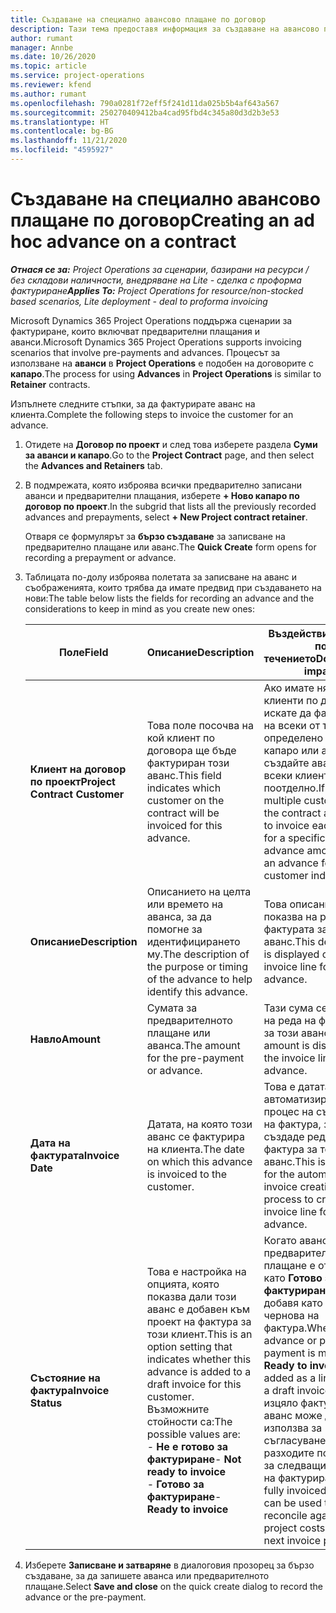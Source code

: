 ```yaml
---
title: Създаване на специално авансово плащане по договор
description: Тази тема предоставя информация за създаване на авансово плащане по договор, ако е необходимо.
author: rumant
manager: Annbe
ms.date: 10/26/2020
ms.topic: article
ms.service: project-operations
ms.reviewer: kfend
ms.author: rumant
ms.openlocfilehash: 790a0281f72eff5f241d11da025b5b4af643a567
ms.sourcegitcommit: 250270409412ba4cad95fbd4c345a80d3d2b3e53
ms.translationtype: HT
ms.contentlocale: bg-BG
ms.lasthandoff: 11/21/2020
ms.locfileid: "4595927"
---
```

# <a name="creating-an-ad-hoc-advance-on-a-contract"></a><span data-ttu-id="7db88-103">Създаване на специално авансово плащане по договор</span><span class="sxs-lookup"><span data-stu-id="7db88-103">Creating an ad hoc advance on a contract</span></span>

<span data-ttu-id="7db88-104">_**Отнася се за:** Project Operations за сценарии, базирани на ресурси / без складови наличности, внедряване на Lite - сделка с проформа фактуриране_</span><span class="sxs-lookup"><span data-stu-id="7db88-104">_**Applies To:** Project Operations for resource/non-stocked based scenarios, Lite deployment - deal to proforma invoicing_</span></span>

<span data-ttu-id="7db88-105">Microsoft Dynamics 365 Project Operations поддържа сценарии за фактуриране, които включват предварителни плащания и аванси.</span><span class="sxs-lookup"><span data-stu-id="7db88-105">Microsoft Dynamics 365 Project Operations supports invoicing scenarios that involve pre-payments and advances.</span></span> <span data-ttu-id="7db88-106">Процесът за използване на **аванси** в **Project Operations** е подобен на договорите с **капаро**.</span><span class="sxs-lookup"><span data-stu-id="7db88-106">The process for using **Advances** in **Project Operations** is similar to **Retainer** contracts.</span></span> 

<span data-ttu-id="7db88-107">Изпълнете следните стъпки, за да фактурирате аванс на клиента.</span><span class="sxs-lookup"><span data-stu-id="7db88-107">Complete the following steps to invoice the customer for an advance.</span></span>

1. <span data-ttu-id="7db88-108">Отидете на **Договор по проект** и след това изберете раздела **Суми за аванси и капаро**.</span><span class="sxs-lookup"><span data-stu-id="7db88-108">Go to the **Project Contract** page, and then select the **Advances and Retainers** tab.</span></span>
2. <span data-ttu-id="7db88-109">В подмрежата, която изброява всички предварително записани аванси и предварителни плащания, изберете **+ Ново капаро по договор по проект**.</span><span class="sxs-lookup"><span data-stu-id="7db88-109">In the subgrid that lists all the previously recorded advances and prepayments, select **+ New Project contract retainer**.</span></span> 

    <span data-ttu-id="7db88-110">Отваря се формулярът за **бързо създаване** за записване на предварително плащане или аванс.</span><span class="sxs-lookup"><span data-stu-id="7db88-110">The **Quick Create** form opens for recording a prepayment or advance.</span></span>
    
3. <span data-ttu-id="7db88-111">Таблицата по-долу изброява полетата за записване на аванс и съображенията, които трябва да имате предвид при създаването на нови:</span><span class="sxs-lookup"><span data-stu-id="7db88-111">The table below lists the fields for recording an advance and the considerations to keep in mind as you create new ones:</span></span>

    | <span data-ttu-id="7db88-112">Поле</span><span class="sxs-lookup"><span data-stu-id="7db88-112">Field</span></span> | <span data-ttu-id="7db88-113">Описание</span><span class="sxs-lookup"><span data-stu-id="7db88-113">Description</span></span> | <span data-ttu-id="7db88-114">Въздействие надолу по течението</span><span class="sxs-lookup"><span data-stu-id="7db88-114">Downstream impact</span></span> |
    | --- | --- | --- |
    | <span data-ttu-id="7db88-115">**Клиент на договор по проект**</span><span class="sxs-lookup"><span data-stu-id="7db88-115">**Project Contract Customer**</span></span> | <span data-ttu-id="7db88-116">Това поле посочва на кой клиент по договора ще бъде фактуриран този аванс.</span><span class="sxs-lookup"><span data-stu-id="7db88-116">This field indicates which customer on the contract will be invoiced for this advance.</span></span> | <span data-ttu-id="7db88-117">Ако имате няколко клиенти по договора и искате да фактурирате на всеки от тях определено сума на капаро или аванс, създайте аванс за всеки клиент поотделно.</span><span class="sxs-lookup"><span data-stu-id="7db88-117">If you have multiple customers on the contract and want to invoice each of them for a specific retainer or advance amount, create an advance for each customer individually.</span></span> |
    | <span data-ttu-id="7db88-118">**Описание**</span><span class="sxs-lookup"><span data-stu-id="7db88-118">**Description**</span></span> | <span data-ttu-id="7db88-119">Описанието на целта или времето на аванса, за да помогне за идентифицирането му.</span><span class="sxs-lookup"><span data-stu-id="7db88-119">The description of the purpose or timing of the advance to help identify this advance.</span></span> | <span data-ttu-id="7db88-120">Това описание се показва на реда на фактурата за този аванс.</span><span class="sxs-lookup"><span data-stu-id="7db88-120">This description is displayed on the invoice line for this advance.</span></span> |
    | <span data-ttu-id="7db88-121">**Навло**</span><span class="sxs-lookup"><span data-stu-id="7db88-121">**Amount**</span></span> | <span data-ttu-id="7db88-122">Сумата за предварителното плащане или аванса.</span><span class="sxs-lookup"><span data-stu-id="7db88-122">The amount for the pre-payment or advance.</span></span> | <span data-ttu-id="7db88-123">Тази сума се показва на реда на фактурата за този аванс.</span><span class="sxs-lookup"><span data-stu-id="7db88-123">This amount is displayed on the invoice line for this advance.</span></span> |
    | <span data-ttu-id="7db88-124">**Дата на фактурата**</span><span class="sxs-lookup"><span data-stu-id="7db88-124">**Invoice Date**</span></span> | <span data-ttu-id="7db88-125">Датата, на която този аванс се фактурира на клиента.</span><span class="sxs-lookup"><span data-stu-id="7db88-125">The date on which this advance is invoiced to the customer.</span></span> | <span data-ttu-id="7db88-126">Това е датата на автоматизирания процес на създаване на фактура, за да се създаде ред на фактура за този аванс.</span><span class="sxs-lookup"><span data-stu-id="7db88-126">This is the date for the automated invoice creation process to create an invoice line for this advance.</span></span> |
    | <span data-ttu-id="7db88-127">**Състояние на фактура**</span><span class="sxs-lookup"><span data-stu-id="7db88-127">**Invoice Status**</span></span> | <span data-ttu-id="7db88-128">Това е настройка на опцията, която показва дали този аванс е добавен към проект на фактура за този клиент.</span><span class="sxs-lookup"><span data-stu-id="7db88-128">This is an option setting that indicates whether this advance is added to a draft invoice for this customer.</span></span> <span data-ttu-id="7db88-129">Възможните стойности са:</span><span class="sxs-lookup"><span data-stu-id="7db88-129">The possible values are:</span></span></br><span data-ttu-id="7db88-130">- **Не е готово за фактуриране**</span><span class="sxs-lookup"><span data-stu-id="7db88-130">- **Not ready to invoice**</span></span></br><span data-ttu-id="7db88-131">- **Готово за фактуриране**</span><span class="sxs-lookup"><span data-stu-id="7db88-131">- **Ready to invoice**</span></span> | <span data-ttu-id="7db88-132">Когато аванс или предварително плащане е отбелязан като **Готово за фактуриране**, той се добавя като ред в чернова на фактура.</span><span class="sxs-lookup"><span data-stu-id="7db88-132">When an advance or pre-payment is marked as **Ready to invoice**, it is added as a line time on a draft invoice.</span></span> <span data-ttu-id="7db88-133">Само изцяло фактуриран аванс може да се използва за съгласуване с разходите по проекта за следващия период на фактуриране.</span><span class="sxs-lookup"><span data-stu-id="7db88-133">Only a fully invoiced advance can be used to reconcile against project costs for the next invoice period.</span></span> |

4. <span data-ttu-id="7db88-134">Изберете **Записване и затваряне** в диалоговия прозорец за бързо създаване, за да запишете аванса или предварителното плащане.</span><span class="sxs-lookup"><span data-stu-id="7db88-134">Select **Save and close** on the quick create dialog to record the advance or the pre-payment.</span></span>
